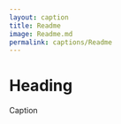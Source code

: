 ```yaml
---
layout: caption
title: Readme
image: Readme.md
permalink: captions/Readme
---
```

# Heading
Caption
